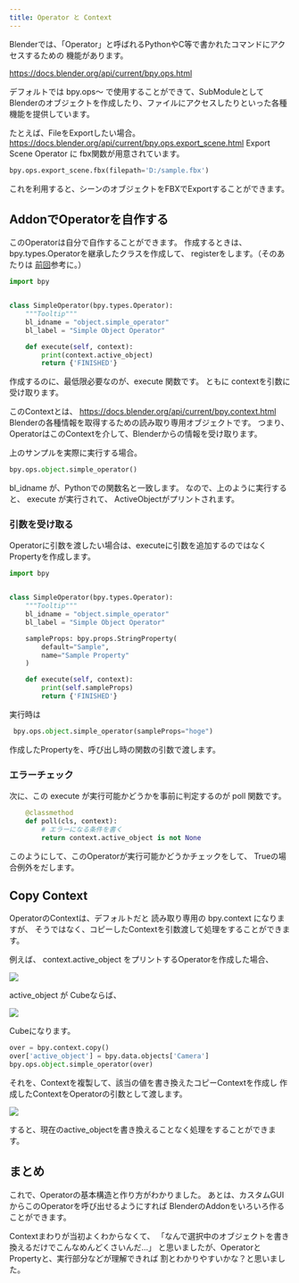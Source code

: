 ```yaml
---
title: Operator と Context
---
```


Blenderでは、「Operator」と呼ばれるPythonやC等で書かれたコマンドにアクセスするための
機能があります。

https://docs.blender.org/api/current/bpy.ops.html

デフォルトでは bpy.ops～ で使用することができて、SubModuleとして
Blenderのオブジェクトを作成したり、ファイルにアクセスしたりといった各種機能を提供しています。

たとえば、FileをExportしたい場合。
https://docs.blender.org/api/current/bpy.ops.export_scene.html
Export Scene Operator に fbx関数が用意されています。

```python
bpy.ops.export_scene.fbx(filepath='D:/sample.fbx')
```

これを利用すると、シーンのオブジェクトをFBXでExportすることができます。

## AddonでOperatorを自作する

このOperatorは自分で自作することができます。
作成するときは、 bpy.types.Operatorを継承したクラスを作成して、
registerをします。（そのあたりは [前回](03_vscode_addon_dev.md)参考に。）

```python
import bpy


class SimpleOperator(bpy.types.Operator):
    """Tooltip"""
    bl_idname = "object.simple_operator"
    bl_label = "Simple Object Operator"

    def execute(self, context):
        print(context.active_object)
        return {'FINISHED'}
```

作成するのに、最低限必要なのが、execute 関数です。
ともに contextを引数に受け取ります。

このContextとは、
https://docs.blender.org/api/current/bpy.context.html
Blenderの各種情報を取得するための読み取り専用オブジェクトです。
つまり、OperatorはこのContextを介して、Blenderからの情報を受け取ります。

上のサンプルを実際に実行する場合。

```python
bpy.ops.object.simple_operator()
```

bl_idname が、Pythonでの関数名と一致します。
なので、上のように実行すると、 execute が実行されて、 ActiveObjectがプリントされます。

### 引数を受け取る

Operatorに引数を渡したい場合は、executeに引数を追加するのではなく
Propertyを作成します。

```python
import bpy


class SimpleOperator(bpy.types.Operator):
    """Tooltip"""
    bl_idname = "object.simple_operator"
    bl_label = "Simple Object Operator"

    sampleProps: bpy.props.StringProperty(
        default="Sample",
        name="Sample Property"
    )

    def execute(self, context):
        print(self.sampleProps)
        return {'FINISHED'}
```

実行時は
```python
 bpy.ops.object.simple_operator(sampleProps="hoge")
```
作成したPropertyを、呼び出し時の関数の引数で渡します。

### エラーチェック

次に、この execute が実行可能かどうかを事前に判定するのが poll 関数です。

```python
    @classmethod
    def poll(cls, context):
        # エラーになる条件を書く
        return context.active_object is not None
```

このようにして、このOperatorが実行可能かどうかチェックをして、
Trueの場合例外をだします。

## Copy Context

OperatorのContextは、デフォルトだと 読み取り専用の bpy.context になりますが、
そうではなく、コピーしたContextを引数渡して処理をすることができます。

例えば、 context.active_object をプリントするOperatorを作成した場合、

![](https://gyazo.com/4ffcffa518f000cf4c9c97f3738334eb.png)

active_object が Cubeならば、

![](https://gyazo.com/fa31ce5519855063fb1d8725ce71ba83.png)

Cubeになります。

```python
over = bpy.context.copy()
over['active_object'] = bpy.data.objects['Camera']
bpy.ops.object.simple_operator(over)
```

それを、Contextを複製して、該当の値を書き換えたコピーContextを作成し
作成したContextをOperatorの引数として渡します。

![](https://gyazo.com/a61c884c0a2b002411581f1f0039437b.png)

すると、現在のactive_objectを書き換えることなく処理をすることができます。

## まとめ

これで、Operatorの基本構造と作り方がわかりました。
あとは、カスタムGUIからこのOperatorを呼び出せるようにすれば
BlenderのAddonをいろいろ作ることができます。

Contextまわりが当初よくわからなくて、
「なんで選択中のオブジェクトを書き換えるだけでこんなめんどくさいんだ...」
と思いましたが、OperatorとPropertyと、実行部分などが理解できれば
割とわかりやすいかな？と思いました。